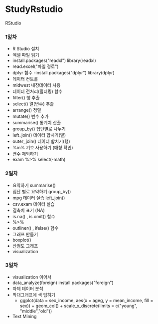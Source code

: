 # StudyRstudio
RStudio
### 1잁차
-  R Studio 설치
-  엑셀 파일 읽기 
 - install.packages("readxl")   library(readxl)
 - read.excel("파일 경로")
- dplyr 함수
 -install.packages("dplyr")  library(dplyr)
- 데이터 컨트롤
- midwest 내장데이터 사용
- 데이터 전처리(필터링) 함수
 - filter()      행 추출
 - select()      열(변수) 추출
 - arrange()     정렬
 - mutate()      변수 추가
 - summarise()   통계치 산출
 - group_by()    집단별로 나누기
 - left_join()   데이터 합치기(열)
 - outer_join()  데이터 합치기(행)
- %in% 기호 사용하기 (매칭 확인)
- 변수 제외하기 
 - exam %>% select(-math)

### 2일차
- 요약하기 summarise()
- 집단 별로 요약하기  group_by()
- mpg 데이터 실습 left_join()
- csv.exam 데이터 실습
- 결측치 표기 (NA)
 - is.na()  , is.omit() 함수
- %>% 
- outliner() , ifelse()  함수
- 그래프 만들기
 - boxplot()
 - 산점도 그래프
- visualization

### 3일차
- visualization 이어서
- data_analyze(foreign) install.packages("foreign")
- 자체 데이터 분석 
- 막대그래프에 색 입히기 
  - ggplot(data = sex_income, aes(x = ageg, y = mean_income, fill = sex)) + 
   geom_col() +
   scale_x_discrete(limits = c("young", "middle","old"))
- Text Mining



